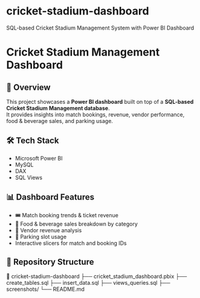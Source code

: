 # cricket-stadium-dashboard
SQL-based Cricket Stadium Management System with Power BI Dashboard
# Cricket Stadium Management Dashboard

## 📌 Overview
This project showcases a **Power BI dashboard** built on top of a **SQL-based Cricket Stadium Management database**.  
It provides insights into match bookings, revenue, vendor performance, food & beverage sales, and parking usage.

## 🛠 Tech Stack
- Microsoft Power BI
- MySQL
- DAX
- SQL Views

## 📊 Dashboard Features
- 🎟 Match booking trends & ticket revenue
- 🍔 Food & beverage sales breakdown by category
- 🧾 Vendor revenue analysis
- 🚗 Parking slot usage
- Interactive slicers for match and booking IDs

## 📂 Repository Structure
📁 cricket-stadium-dashboard
├── cricket_stadium_dashboard.pbix
├── create_tables.sql
├── insert_data.sql
├── views_queries.sql
├── screenshots/
└── README.md
